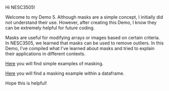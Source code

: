 Hi NESC3505!

Welcome to my Demo 5. Although masks are a simple concept, I initially did not understand their use. However, after creating this Demo, I know they can be extremely helpful for future coding.

Masks are useful for modifying arrays or images based on certain criteria. In NESC3505, we learned that masks can be used to remove outliers. In this Demo, I've compiled what I've learned about masks and tried to explain their applications in different contexts. 

[Here](Demo_5_one.md) you will find simple examples of masking.

[Here](Demo_5.one.md) you will find a masking example within a dataframe.

Hope this is helpful!
